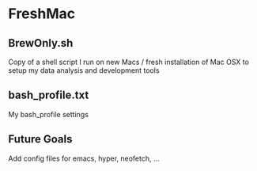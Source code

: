 # FreshMac

## BrewOnly.sh

Copy of a shell script I run on new Macs / fresh installation of Mac OSX to setup my data analysis and development tools


## bash_profile.txt

My bash_profile settings

## Future Goals

Add config files for emacs, hyper, neofetch, ...
